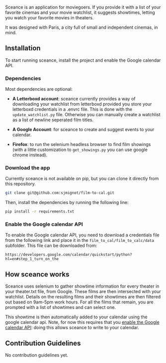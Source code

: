 Sceance is an application for moviegoers. If you provide it with a list of your favorite cinemas and your movie watchlist, it suggests showtimes, letting you watch your favorite movies in theaters.

It was designed with Paris, a city full of small and independent cinemas, in mind.

## Installation

To start running sceance, install the project and enable the Google calendar API.

### Dependencies

Most dependencies are optional:

- **A Letterboxd account**: sceance currently provides a way of downloading your watchlist from letterboxd provided you store your letterboxd credentials in a .envrc file. This is done with the `update_watchlist.py` file. Otherwise you can manually create a watchlist as a list of newline seperated film titles.

- **A Google Account**: for sceance to create and suggest events to your calendar.

- **Firefox**: to run the selenium headless browser to find film showings (with a little customization to `get_showings.py` you can use google chrome instead).

### Download the app

Currently sceance is not available on pip, but you can clone it directly from this repository.

```sh
git clone git@github.com:sjmignot/film-to-cal.git
```

Then, install the dependencies by running the following line:

```sh
pip install -r requirements.txt
```

### Enable the Google calendar API

To enable the Google calendar API, you need to download a credentials file from the following link and place it in the `film_to_cal/film_to_calc/data` subfolder. This file can be downloaded from:

`https://developers.google.com/calendar/quickstart/python?hl=en#step_1_turn_on_the`

## How sceance works

Sceance uses selenium to gather showtime information for every theater in your theater.txt file, from Google. These films are then intersected with your watchlist. Details on the resulting films and their showtimes are then filtered out based on 9am-5pm work hours. For all the films that remain, you are prompted with a list of showtimes and can select one.

This showtime is then automatically added to your calendar using the google calendar api. Note, for now this requires that you [enable the Google calendar API](#enable-the-google-calendar-api): doing this allows sceance to write to your calendar.

## Contribution Guidelines

No contribution guidelines yet.
